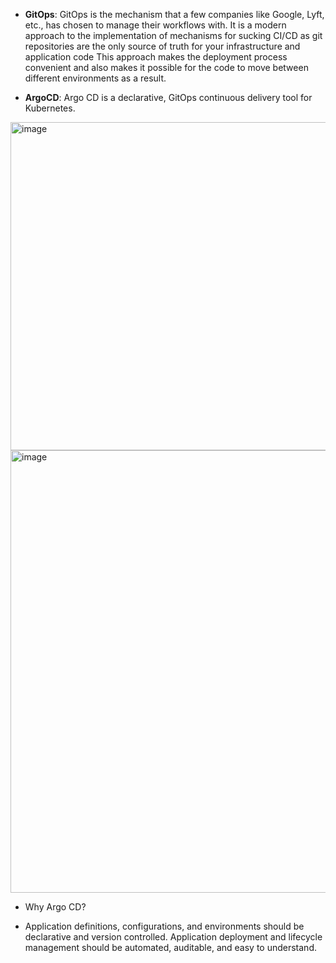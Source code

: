 * **GitOps**: GitOps is the mechanism that a few companies like Google, Lyft, etc., has chosen to manage their workflows with. It is a modern approach to the implementation of mechanisms for sucking CI/CD as git repositories are the only source of truth for your infrastructure and application code This approach makes the deployment process convenient and also makes it possible for the code to move between different environments as a result.

* **ArgoCD**: Argo CD is a declarative, GitOps continuous delivery tool for Kubernetes.

<img width="1171" height="525" alt="image" src="https://github.com/user-attachments/assets/de9b47ab-90fa-4229-8907-da37e4c4581e" />

<img width="743" height="708" alt="image" src="https://github.com/user-attachments/assets/d450b465-ba90-450a-a26e-624794dac555" />

* Why Argo CD?
- Application definitions, configurations, and environments should be declarative and version controlled. Application deployment and lifecycle management should be automated, auditable, and easy to understand.

